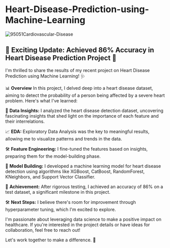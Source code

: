 # Heart-Disease-Prediction-using-Machine-Learning
![95051Cardiovascular-Disease](https://github.com/YAMUNAVV/Heart-Disease-Prediction-using-Machine-Learning/assets/124666569/62c4cdc5-a81e-460e-baed-722a3364c1fe)

## 🚀 Exciting Update: Achieved 86% Accuracy in Heart Disease Prediction Project 🤖

I'm thrilled to share the results of my recent project on Heart Disease Prediction using Machine Learning! 🩺

📊 **Overview**
In this project, I delved deep into a heart disease dataset, aiming to detect the probability of a person being affected by a severe heart problem. Here's what I've learned:

🧐 **Data Insights:** I analyzed the heart disease detection dataset, uncovering fascinating insights that shed light on the importance of each feature and their interrelations.

📈 **EDA:** Exploratory Data Analysis was the key to meaningful results, allowing me to visualize patterns and trends in the data.

🛠️ **Feature Engineering:** I fine-tuned the features based on insights, preparing them for the model-building phase.

🤖 **Model Building:** I developed a machine learning model for heart disease detection using algorithms like XGBoost, CatBoost, RandomForest, KNeighbors, and Support Vector Classifier.

🎯 **Achievement:** After rigorous testing, I achieved an accuracy of 86% on a test dataset, a significant milestone in this project.

🛠️ **Next Steps:** I believe there's room for improvement through hyperparameter tuning, which I'm excited to explore.

I'm passionate about leveraging data science to make a positive impact on healthcare. If you're interested in the project details or have ideas for collaboration, feel free to reach out!

Let's work together to make a difference. 🌟
